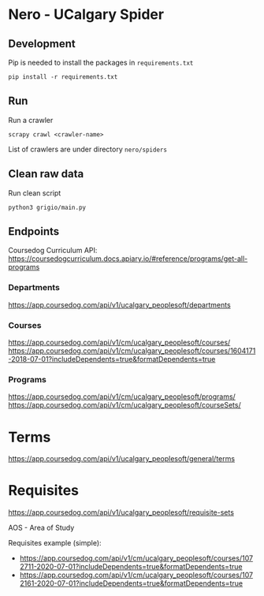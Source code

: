 
# Nero - UCalgary Spider

## Development

Pip is needed to install the packages in `requirements.txt`

```
pip install -r requirements.txt
```

## Run

Run a crawler

`scrapy crawl <crawler-name>`

List of crawlers are under directory `nero/spiders`

## Clean raw data

Run clean script

`python3 grigio/main.py`


## Endpoints

Coursedog Curriculum API: https://coursedogcurriculum.docs.apiary.io/#reference/programs/get-all-programs

### Departments
https://app.coursedog.com/api/v1/ucalgary_peoplesoft/departments

### Courses
https://app.coursedog.com/api/v1/cm/ucalgary_peoplesoft/courses/
https://app.coursedog.com/api/v1/cm/ucalgary_peoplesoft/courses/1604171-2018-07-01?includeDependents=true&formatDependents=true

### Programs
https://app.coursedog.com/api/v1/cm/ucalgary_peoplesoft/programs/
https://app.coursedog.com/api/v1/cm/ucalgary_peoplesoft/courseSets/

# Terms
https://app.coursedog.com/api/v1/ucalgary_peoplesoft/general/terms

# Requisites
https://app.coursedog.com/api/v1/ucalgary_peoplesoft/requisite-sets



AOS - Area of Study


Requisites example (simple): 
- https://app.coursedog.com/api/v1/cm/ucalgary_peoplesoft/courses/1072711-2020-07-01?includeDependents=true&formatDependents=true
- https://app.coursedog.com/api/v1/cm/ucalgary_peoplesoft/courses/1072161-2020-07-01?includeDependents=true&formatDependents=true
